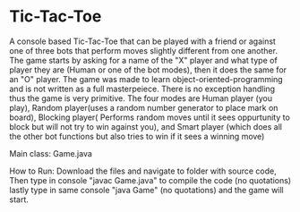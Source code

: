 # Tic-Tac-Toe
 A console based Tic-Tac-Toe that can be played with a friend or against one of three bots that perform moves slightly different from one another.
 The game starts by asking for a name of the "X" player and what type of player they are (Human or one of the bot modes), then it does the same for an "O" player.
 The game was made to learn object-oriented-programming and is not written as a full masterpeiece. There is no exception handling thus the game is very primitive.
 The four modes are Human player (you play), Random player(uses a random number generator to place mark on board), Blocking player( Performs random moves until it sees oppurtunity
 to block but will not try to win against you), and Smart player (which does all the other bot functions but also tries to win if it sees a winning move)
 
 Main class:
 Game.java
 
 How to Run:
 Download the files and navigate to folder with source code, Then type in console "javac Game.java" to compile the code (no quotations)
 lastly type in same console "java Game" (no quotations) and the game will start.
